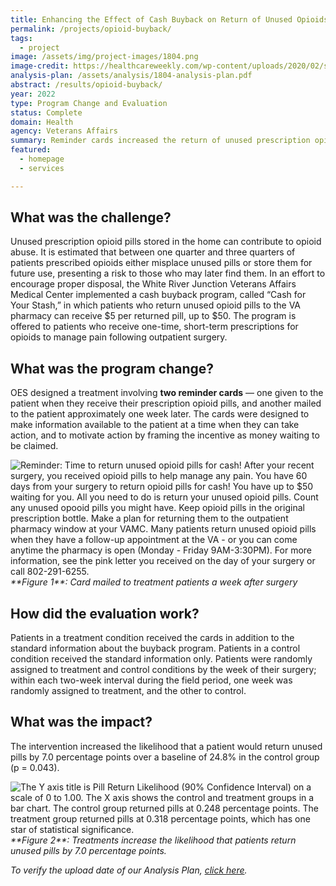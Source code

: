 ```yaml
---
title: Enhancing the Effect of Cash Buyback on Return of Unused Opioids
permalink: /projects/opioid-buyback/
tags: 
  - project
image: /assets/img/project-images/1804.png
image-credit: https://healthcareweekly.com/wp-content/uploads/2020/02/shutterstock_620783861.jpg
analysis-plan: /assets/analysis/1804-analysis-plan.pdf
abstract: /results/opioid-buyback/
year: 2022
type: Program Change and Evaluation
status: Complete
domain: Health
agency: Veterans Affairs
summary: Reminder cards increased the return of unused prescription opioids
featured: 
  - homepage
  - services

---
```

## What was the challenge?
Unused prescription opioid pills stored in the home can contribute to opioid abuse. It is estimated that between one quarter and three quarters of patients prescribed opioids either misplace unused pills or store them for future use, presenting a risk to those who may later find them. In an effort to encourage proper disposal, the White River Junction Veterans Affairs Medical Center implemented a cash buyback program, called “Cash for Your Stash,” in which patients who return unused opioid pills to the VA pharmacy can receive $5 per returned pill, up to $50. The program is offered to patients who receive one-time, short-term prescriptions for opioids to manage pain following outpatient surgery. 

## What was the program change?
OES designed a treatment involving **two reminder cards** — one given to the patient when they receive their prescription opioid pills, and another mailed to the patient approximately one week later. The cards were designed to make information available to the patient at a time when they can take action, and to motivate action by framing the incentive as money waiting to be claimed.

<img src="{{ '/assets/img//project-images/1804-card.png' | prepend: site.baseurl }}" alt="Reminder: Time to return unused opioid pills for cash! After your recent surgery, you received opioid pills to help manage any pain. You have 60 days from your surgery to return opioid pills for cash! You have up to $50 waiting for you. All you need to do is return your unused opioid pills. Count any unused opooid pills you might have. Keep opioid pills in the original prescription bottle. Make a plan for returning them to the outpatient pharmacy window at your VAMC. Many patients return unused opioid pills when they have a follow-up appointment at the VA - or you can come anytime the pharmacy is open (Monday - Friday 9AM-3:30PM). For more information, see the pink letter you received on the day of your surgery or call 802-291-6255.">
<i>**Figure 1**: Card mailed to treatment patients a week after surgery</i>

## How did the evaluation work?
Patients in a treatment condition received the cards in addition to the standard information about the buyback program. Patients in a control condition received the standard information only. Patients were randomly assigned to treatment and control conditions by the week of their surgery; within each two-week interval during the field period, one week was randomly assigned to treatment, and the other to control.

## What was the impact?
The intervention increased the likelihood that a patient would return unused pills by 7.0 percentage points over a baseline of 24.8% in the control group (p = 0.043).

<img src="{{ '/assets/img//project-images/1804-graph.png' | prepend: site.baseurl }}" alt="The Y axis title is Pill Return Likelihood (90% Confidence Interval) on a scale of 0 to 1.00. The X axis shows the control and treatment groups in a bar chart. The control group returned pills at 0.248 percentage points. The treatment group returned pills at 0.318 percentage points, which has one star of statistical significance.">
<i>**Figure 2**: Treatments increase the likelihood that patients return unused pills by 7.0 percentage points.</i>

<i>To verify the upload date of our Analysis Plan, <a href="https://github.com/gsa-oes/office-of-evaluation-sciences/commits/master/assets/analysis/1804-analysis-plan.pdf">click here</a>. 
